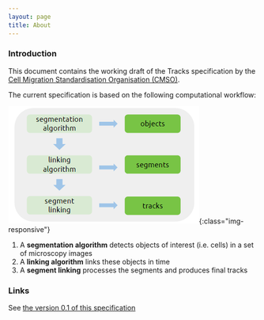 ```yaml
---
layout: page
title: About
---
```


### Introduction

This document contains the working draft of the Tracks specification by the
[Cell Migration Standardisation Organisation (CMSO)](https://cmso.science/).

The current specification is based on the following computational workflow:

![Workflow](images/Workflow.png){:class="img-responsive"}

1. A **segmentation algorithm** detects objects of interest (i.e. cells) in a set of microscopy images
2. A **linking algorithm** links these objects in time
3. A **segment linking** processes the segments and produces final tracks

### Links

See [the version 0.1 of this specification](v0.1/index.md)
